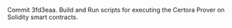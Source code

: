 Commit 3fd3eaa.                    Build and Run scripts for executing the Certora Prover on Solidity smart contracts.